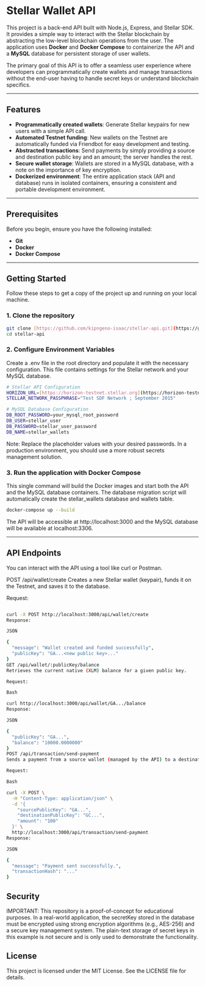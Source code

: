 # Stellar Wallet API

This project is a back-end API built with Node.js, Express, and Stellar SDK. It provides a simple way to interact with the Stellar blockchain by abstracting the low-level blockchain operations from the user. The application uses **Docker** and **Docker Compose** to containerize the API and a **MySQL** database for persistent storage of user wallets.

The primary goal of this API is to offer a seamless user experience where developers can programmatically create wallets and manage transactions without the end-user having to handle secret keys or understand blockchain specifics.

---

## Features

- **Programmatically created wallets**: Generate Stellar keypairs for new users with a simple API call.
- **Automated Testnet funding**: New wallets on the Testnet are automatically funded via Friendbot for easy development and testing.
- **Abstracted transactions**: Send payments by simply providing a source and destination public key and an amount; the server handles the rest.
- **Secure wallet storage**: Wallets are stored in a MySQL database, with a note on the importance of key encryption.
- **Dockerized environment**: The entire application stack (API and database) runs in isolated containers, ensuring a consistent and portable development environment.

---

## Prerequisites

Before you begin, ensure you have the following installed:

- **Git**
- **Docker**
- **Docker Compose**

---

## Getting Started

Follow these steps to get a copy of the project up and running on your local machine.

### 1. Clone the repository

```bash
git clone [https://github.com/kipngeno-isaac/stellar-api.git](https://github.com/kipngeno-isaac/stellar-api.git)
cd stellar-api
```

### 2. Configure Environment Variables

Create a .env file in the root directory and populate it with the necessary configuration. This file contains settings for the Stellar network and your MySQL database.

```bash
# Stellar API Configuration
HORIZON_URL=[https://horizon-testnet.stellar.org](https://horizon-testnet.stellar.org)
STELLAR_NETWORK_PASSPHRASE="Test SDF Network ; September 2015"

# MySQL Database Configuration
DB_ROOT_PASSWORD=your_mysql_root_password
DB_USER=stellar_user
DB_PASSWORD=stellar_user_password
DB_NAME=stellar_wallets
```
Note: Replace the placeholder values with your desired passwords. In a production environment, you should use a more robust secrets management solution.

### 3. Run the application with Docker Compose

This single command will build the Docker images and start both the API and the MySQL database containers. The database migration script will automatically create the stellar_wallets database and wallets table.

```bash 
docker-compose up --build
```
The API will be accessible at http://localhost:3000 and the MySQL database will be available at localhost:3306.

---

## API Endpoints

You can interact with the API using a tool like curl or Postman.

POST /api/wallet/create
Creates a new Stellar wallet (keypair), funds it on the Testnet, and saves it to the database.

Request:

```Bash

curl -X POST http://localhost:3000/api/wallet/create
Response:

JSON

{
  "message": "Wallet created and funded successfully",
  "publicKey": "GA...<new public key>..."
}
GET /api/wallet/:publicKey/balance
Retrieves the current native (XLM) balance for a given public key.

Request:

Bash

curl http://localhost:3000/api/wallet/GA.../balance
Response:

JSON

{
  "publicKey": "GA...",
  "balance": "10000.0000000"
}
POST /api/transaction/send-payment
Sends a payment from a source wallet (managed by the API) to a destination wallet.

Request:

Bash

curl -X POST \
  -H "Content-Type: application/json" \
  -d '{
    "sourcePublicKey": "GA...",
    "destinationPublicKey": "GC...",
    "amount": "100"
  }' \
  http://localhost:3000/api/transaction/send-payment
Response:

JSON

{
  "message": "Payment sent successfully.",
  "transactionHash": "..."
}
```
## Security
IMPORTANT: This repository is a proof-of-concept for educational purposes. In a real-world application, the secretKey stored in the database must be encrypted using strong encryption algorithms (e.g., AES-256) and a secure key management system. The plain-text storage of secret keys in this example is not secure and is only used to demonstrate the functionality.

## License
This project is licensed under the MIT License. See the LICENSE file for details.